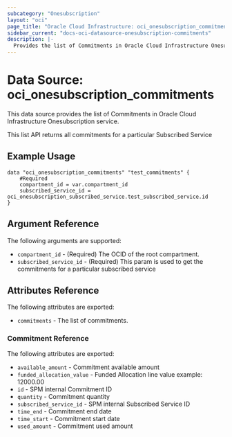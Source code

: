 ```yaml
---
subcategory: "Onesubscription"
layout: "oci"
page_title: "Oracle Cloud Infrastructure: oci_onesubscription_commitments"
sidebar_current: "docs-oci-datasource-onesubscription-commitments"
description: |-
  Provides the list of Commitments in Oracle Cloud Infrastructure Onesubscription service
---
```


# Data Source: oci_onesubscription_commitments
This data source provides the list of Commitments in Oracle Cloud Infrastructure Onesubscription service.

This list API returns all commitments for a particular Subscribed Service


## Example Usage

```hcl
data "oci_onesubscription_commitments" "test_commitments" {
	#Required
	compartment_id = var.compartment_id
	subscribed_service_id = oci_onesubscription_subscribed_service.test_subscribed_service.id
}
```

## Argument Reference

The following arguments are supported:

* `compartment_id` - (Required) The OCID of the root compartment.
* `subscribed_service_id` - (Required) This param is used to get the commitments for a particular subscribed service 


## Attributes Reference

The following attributes are exported:

* `commitments` - The list of commitments.

### Commitment Reference

The following attributes are exported:

* `available_amount` - Commitment available amount 
* `funded_allocation_value` - Funded Allocation line value example: 12000.00 
* `id` - SPM internal Commitment ID 
* `quantity` - Commitment quantity 
* `subscribed_service_id` - SPM internal Subscribed Service ID 
* `time_end` - Commitment end date 
* `time_start` - Commitment start date 
* `used_amount` - Commitment used amount 

